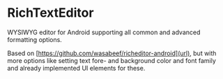 # RichTextEditor
WYSIWYG editor for Android supporting all common and advanced formatting options.

Based on [https://github.com/wasabeef/richeditor-android](url), but with more options like setting text fore- and background color and font family and already implemented UI elements for these.
